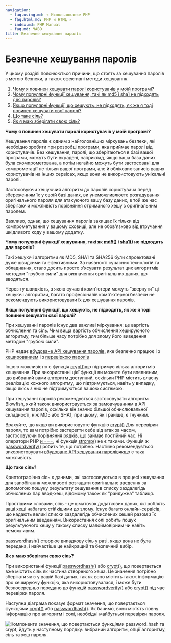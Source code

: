 ```yaml
---
navigation:
  - faq.using.md: « Использование PHP
  - faq.html.md: PHP и HTML »
  - index.md: PHP Manual
  - faq.md: ЧАВО
title: Безпечне хешування паролів
---
```

# Безпечне хешування паролів

У цьому розділі пояснюються причини, що стоять за хешування паролів з метою безпеки, а також ефективні методи хешування.

1.  [Чому я повинен хешувати паролі користувачів у моїй програмі?](#faq.passwords.hashing)
2.  [Чому популярні функції хешування, такі як md5 і sha1 не підходять для паролів?](#faq.passwords.fasthash)
3.  [Якщо популярні функції, що хешують, не підходять, як же я тоді повинен хешувати свої паролі?](#faq.passwords.bestpractice)
4.  [Що таке сіль?](#faq.passwords.salt)
5.  [Як я маю зберігати свою сіль?](#faq.password.storing-salts)

**Чому я повинен хешувати паролі користувачів у моїй програмі?**

Хешування паролів є одним з найголовніших міркувань безпеки, які необхідно зробити при розробці програми, яка приймає паролі від користувачів. Без хешування, паролі, що зберігаються в базі вашої програми, можуть бути вкрадені, наприклад, якщо ваша база даних була скомпрометована, а потім негайно можуть бути застосовані для компрометації не тільки вашої програми, але й облікових записів ваших користувачів на інших сервісах, якщо вони не використовують унікальні паролі.

Застосовуючи хешуючий алгоритм до паролів користувача перед збереженням їх у своїй базі даних, ви унеможливлюєте розгадування оригінального пароля для атакуючого вашу базу даних, в той же час зберігаючи можливість порівняння отриманого хешу з оригінальним паролем.

Важливо, однак, що хешування паролів захищає їх тільки від компрометування у вашому сховищі, але не обов'язково від втручання шкідливого коду у вашому додатку.

**Чому популярні функції хешування, такі як [md5()](function.md5.md) і [sha1()](function.sha1.md) не підходять для паролів?**

Такі хешуючі алгоритми як MD5, SHA1 та SHA256 були спроектовані дуже швидкими та ефективними. За наявності сучасних технологій та обладнання, стало досить просто з'ясувати результат цих алгоритмів методом "грубою сили" для визначення оригінальних даних, що вводяться.

Через ту швидкість, з якою сучасні комп'ютери можуть "звернути" ці хешуючі алгоритми, багато професіоналів комп'ютерної безпеки не рекомендують використовувати їх для хешування паролів.

**Якщо популярні функції, що хешують, не підходять, як же я тоді повинен хешувати свої паролі?**

При хешуванні паролів існує два важливі міркування: це вартість обчислення та сіль. Чим вища вартість обчислення хешируючого алгоритму, тим більше часу потрібно для злому його виведення методом "грубою сили".

PHP надає [вбудоване API хешування паролів](book.password.md), яке безпечно працює і з [хешированием](function.password-hash.html) і з [перевіркою паролів](function.password-verify.md)

Іншою можливістю є функція [crypt()](function.crypt.md)що підтримує кілька алгоритмів хешування. При використанні цієї функції ви можете бути впевненим, що вибраний вами алгоритм доступний, оскільки PHP містить власну реалізацію кожного алгоритму, що підтримується, навіть у випадку, якщо якісь з них не підтримуються вашою системою.

При хешуванні паролів рекомендується застосовувати алгоритм Blowfish, який також використовується за замовчуванням в API хешування паролів, оскільки він значно більшої обчислювальної складності, ніж MD5 або SHA1, при цьому, як і раніше, є гнучким.

Врахуйте, що якщо ви використовуєте функцію [crypt()](function.crypt.md) Для перевірки пароля, то вам потрібно застерегти себе від атак за часом, застосовуючи порівняння рядків, що займає постійний час. Ні оператори PHP [и ===](language.operators.comparison.md), ні функція [strcmp()](function.strcmp.md) не є такими. Функція ж [passwordverify()](function.password-verify.md) робить те, що потрібно. Настійно рекомендується використовувати [вбудоване API хешування паролів](book.password.md)якщо є така можливість.

**Що таке сіль?**

Криптографічна сіль є даними, які застосовуються в процесі хешування для запобігання можливості розгадати оригінальне введення за допомогою пошуку результату хешування в списку заздалегідь обчислених пар ввод-хеш, відомому також як "райдужна" таблиця.

Простішими словами, сіль - це шматочок додаткових даних, які роблять ваші хеші набагато стійкішими до злому. Існує багато онлайн-сервісів, що надають великі списки заздалегідь обчислених хешей разом з їх оригінальним введенням. Використання солі робить пошук результуючого хешу у такому списку малоймовірним чи навіть неможливим.

[passwordhash()](function.password-hash.md) створює випадкову сіль у разі, якщо вона не була передана, і найчастіше це найкращий та безпечний вибір.

**Як я маю зберігати свою сіль?**

При використанні функції [passwordhash()](function.password-hash.html) або [crypt()](function.crypt.md), що повертається вже містить сіль як частина створеного хеша. Це значення потрібно зберігати як є у вашій базі даних, так як воно містить також інформацію про хешируючу функцію, яка використовувалася, і може бути безпосередньо передано до функцій [passwordverify()](function.password-verify.md) або [crypt()](function.crypt.md) під час перевірки пароля.

Наступна діаграма показує формат значення, що повертається функціями [crypt()](function.crypt.md) або [passwordhash()](function.password-hash.md). Як бачимо, вони містять повну інформацію про алгоритм і солі, необхідні майбутньої перевірки пароля.

![Компоненти значення, що повертаються функціями password_hash та crypt, йдуть у наступному порядку:
вибраний алгоритм, опції алгоритму, сіль та хеш пароля.](images/2a34c7f2e658f6ae74f3869f2aa5886f-crypt-text-rendered.svg)

